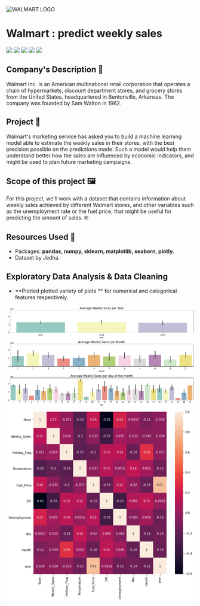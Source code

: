 <img src="https://www.bestdesigns.co/uploads/inspiration_images/4350/990__1511457498_404_walmart.png" alt="WALMART LOGO">

# Walmart : predict weekly sales

![](https://img.shields.io/badge/Dataset-Jedha-lightgrey) ![](https://img.shields.io/badge/Python-3.6-red) ![](https://img.shields.io/badge/libraries-pandas-green) ![](https://img.shields.io/badge/libraries-plotly-pink) ![](https://img.shields.io/badge/libraries-searborn-blue)



## Company's Description 📇

Walmart Inc. is an American multinational retail corporation that operates a chain of hypermarkets, discount department stores, and grocery stores from the United States, headquartered in Bentonville, Arkansas. The company was founded by Sam Walton in 1962.



## Project 🚧
Walmart's marketing service has asked you to build a machine learning model able to estimate the weekly sales in their stores, with the best precision possible on the predictions made. Such a model would help them understand better how the sales are influenced by economic indicators, and might be used to plan future marketing campaigns.



## Scope of this project 🖼️
For this project, we'll work with a dataset that contains information about weekly sales achieved by different Walmart stores, and other variables such as the unemployment rate or the fuel price, that might be useful for predicting the amount of sales. 🤓



## Resources Used 📖

- Packages: **pandas, numpy, sklearn, matplotlib, seaborn, plotly.**
- Dataset by Jedha.



## Exploratory Data Analysis & Data Cleaning

- **Plotted plotted variety of plots ** for numerical and categorical features respectively.

<p align="center">
<img src="https://github.com/ElenaElenoglou/Machine-Learning/blob/master/Walmart/Images/time_plots.png" /> 
<img src="https://github.com/ElenaElenoglou/Machine-Learning/blob/master/Walmart/Images/Correlation_matrix.png" />
</p>



